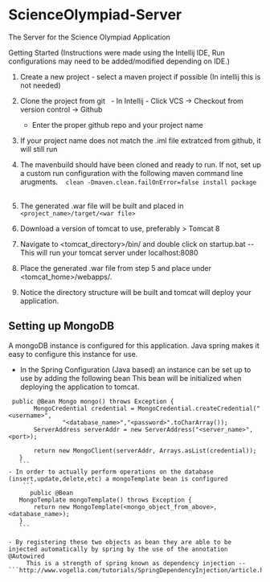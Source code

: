 # ScienceOlympiad-Server
The Server for the Science Olympiad Application

Getting Started 
(Instructions were made using the Intellij IDE, Run configurations may need to be added/modified depending on IDE.)

1. Create a new project - select a maven project if possible (In intellij this is not needed)
2. Clone the project from git 
   - In Intellij - Click VCS -> Checkout from version control -> Github
   - Enter the proper github repo and your project name
  
3. If your project name does not match the .iml file extratced from github, it will still run 
  
4. The mavenbuild should have been cloned and ready to run. If not, set up a custom run configuration with the following maven command line arugments.
    ```clean -Dmaven.clean.failOnError=false install package```
    
5. The generated .war file will be built and placed in ```<project_name>/target/<war file>```
6. Download a version of tomcat to use, preferably > Tomcat 8
7. Navigate to <tomcat_directory>/bin/ and double click on startup.bat -- This will run your tomcat server under localhost:8080
8. Place the generated .war file from step 5 and place under <tomcat_home>/webapps/.
9. Notice the directory structure will be built and tomcat will deploy your application.


## Setting up MongoDB

A mongoDB instance is configured for this application.
Java spring makes it easy to configure this instance for use. 
 - In the Spring Configuration (Java based) an instance can be set up to use by adding the following bean
   This bean will be initialized when deploying the application to tomcat.
 ``` 
  public @Bean Mongo mongo() throws Exception {
        MongoCredential credential = MongoCredential.createCredential("<username>",
                "<database_name>","<password>".toCharArray());
        ServerAddress serverAddr = new ServerAddress("<server_name>",<port>);

        return new MongoClient(serverAddr, Arrays.asList(credential));
    }
    ```
- In order to actually perform operations on the database (insert,update,delete,etc) a mongoTemplate bean is configured
     ```
       public @Bean
    MongoTemplate mongoTemplate() throws Exception {
        return new MongoTemplate(<mongo_object_from_above>, <database_name>);
    }
    ```
    
- By registering these two objects as bean they are able to be injected automatically by spring by the use of the annotation @Autowired
      This is a strength of spring known as dependency injection --                        ```http://www.vogella.com/tutorials/SpringDependencyInjection/article.html```



